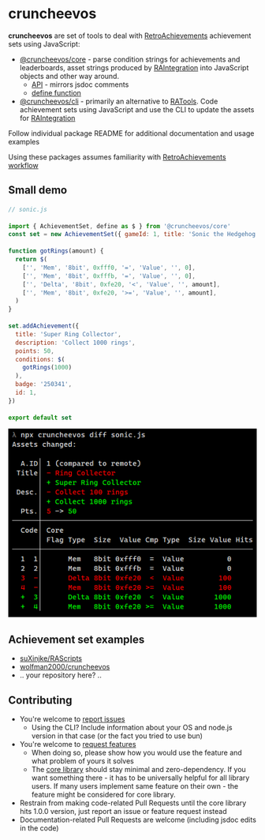 # cruncheevos

**cruncheevos** are set of tools to deal with [RetroAchievements](https://retroachievements.org/) achievement sets using JavaScript:

* [@cruncheevos/core](./packages/core) - parse condition strings for achievements and leaderboards, asset strings produced by [RAIntegration](https://github.com/RetroAchievements/RAIntegration/) into JavaScript objects and other way around.
  * [API](./packages/core/api-core.md) - mirrors jsdoc comments
  * [define function](./packages/core/define.md)
* [@cruncheevos/cli](./packages/cli) - primarily an alternative to [RATools](https://github.com/Jamiras/RATools). Code achievement sets using JavaScript and use the CLI to update the assets for [RAIntegration](https://github.com/RetroAchievements/RAIntegration/)

Follow individual package README for additional documentation and usage examples

Using these packages assumes familiarity with [RetroAchievements workflow](https://docs.retroachievements.org/developer-docs/)

## Small demo

```js
// sonic.js

import { AchievementSet, define as $ } from '@cruncheevos/core'
const set = new AchievementSet({ gameId: 1, title: 'Sonic the Hedgehog' })

function gotRings(amount) {
  return $(
    ['', 'Mem', '8bit', 0xfff0, '=', 'Value', '', 0],
    ['', 'Mem', '8bit', 0xfffb, '=', 'Value', '', 0],
    ['', 'Delta', '8bit', 0xfe20, '<', 'Value', '', amount],
    ['', 'Mem', '8bit', 0xfe20, '>=', 'Value', '', amount],
  )
}

set.addAchievement({
  title: 'Super Ring Collector',
  description: 'Collect 1000 rings',
  points: 50,
  conditions: $(
    gotRings(1000)
  ),
  badge: '250341',
  id: 1,
})

export default set
```

![](./media/diff.png)

## Achievement set examples

* [suXinjke/RAScripts](https://github.com/suXinjke/RAScripts)
* [wolfman2000/cruncheevos](https://github.com/wolfman2000/cruncheevos)
* .. your repository here? ..

## Contributing

* You're welcome to [report issues](https://github.com/suXinjke/cruncheevos/issues)
  * Using the CLI? Include information about your OS and node.js version in that case (or the fact you tried to use bun)
* You're welcome to [request features](https://github.com/suXinjke/cruncheevos/issues)
  * When doing so, please show how you would use the feature and what problem of yours it solves
  * The [core library](./packages/core) should stay minimal and zero-dependency. If you want something there - it has to be universally helpful for all library users. If many users implement same feature on their own - the feature might be considered for core library.
* Restrain from making code-related Pull Requests until the core library hits 1.0.0 version, just report an issue or feature request instead
* Documentation-related Pull Requests are welcome (including jsdoc edits in the code)